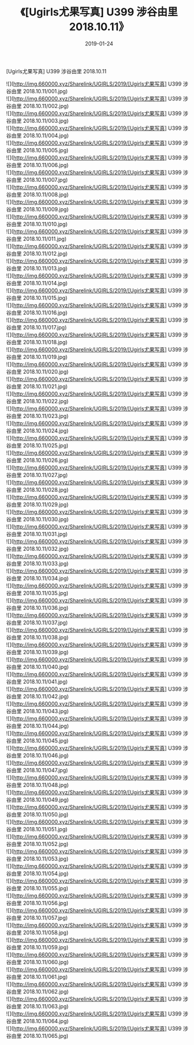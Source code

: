 ﻿---
layout: post
title:  《[Ugirls尤果写真] U399 涉谷由里 2018.10.11》
date:   2019-01-24
img: http://img.660000.xyz/Sharelink/UGIRLS/2019/[Ugirls尤果写真] U399 涉谷由里 2018.10.11/000.jpg
categories: [美女, 清纯, 唯美]
---

[Ugirls尤果写真] U399 涉谷由里 2018.10.11

 ![](http://img.660000.xyz/Sharelink/UGIRLS/2019/[Ugirls尤果写真] U399 涉谷由里 2018.10.11/001.jpg) <br>![](http://img.660000.xyz/Sharelink/UGIRLS/2019/[Ugirls尤果写真] U399 涉谷由里 2018.10.11/002.jpg) <br>![](http://img.660000.xyz/Sharelink/UGIRLS/2019/[Ugirls尤果写真] U399 涉谷由里 2018.10.11/003.jpg) <br>![](http://img.660000.xyz/Sharelink/UGIRLS/2019/[Ugirls尤果写真] U399 涉谷由里 2018.10.11/004.jpg) <br>![](http://img.660000.xyz/Sharelink/UGIRLS/2019/[Ugirls尤果写真] U399 涉谷由里 2018.10.11/005.jpg) <br>![](http://img.660000.xyz/Sharelink/UGIRLS/2019/[Ugirls尤果写真] U399 涉谷由里 2018.10.11/006.jpg) <br>![](http://img.660000.xyz/Sharelink/UGIRLS/2019/[Ugirls尤果写真] U399 涉谷由里 2018.10.11/007.jpg) <br>![](http://img.660000.xyz/Sharelink/UGIRLS/2019/[Ugirls尤果写真] U399 涉谷由里 2018.10.11/008.jpg) <br>![](http://img.660000.xyz/Sharelink/UGIRLS/2019/[Ugirls尤果写真] U399 涉谷由里 2018.10.11/009.jpg) <br>![](http://img.660000.xyz/Sharelink/UGIRLS/2019/[Ugirls尤果写真] U399 涉谷由里 2018.10.11/010.jpg) <br>![](http://img.660000.xyz/Sharelink/UGIRLS/2019/[Ugirls尤果写真] U399 涉谷由里 2018.10.11/011.jpg) <br>![](http://img.660000.xyz/Sharelink/UGIRLS/2019/[Ugirls尤果写真] U399 涉谷由里 2018.10.11/012.jpg) <br>![](http://img.660000.xyz/Sharelink/UGIRLS/2019/[Ugirls尤果写真] U399 涉谷由里 2018.10.11/013.jpg) <br>![](http://img.660000.xyz/Sharelink/UGIRLS/2019/[Ugirls尤果写真] U399 涉谷由里 2018.10.11/014.jpg) <br>![](http://img.660000.xyz/Sharelink/UGIRLS/2019/[Ugirls尤果写真] U399 涉谷由里 2018.10.11/015.jpg) <br>![](http://img.660000.xyz/Sharelink/UGIRLS/2019/[Ugirls尤果写真] U399 涉谷由里 2018.10.11/016.jpg) <br>![](http://img.660000.xyz/Sharelink/UGIRLS/2019/[Ugirls尤果写真] U399 涉谷由里 2018.10.11/017.jpg) <br>![](http://img.660000.xyz/Sharelink/UGIRLS/2019/[Ugirls尤果写真] U399 涉谷由里 2018.10.11/018.jpg) <br>![](http://img.660000.xyz/Sharelink/UGIRLS/2019/[Ugirls尤果写真] U399 涉谷由里 2018.10.11/019.jpg) <br>![](http://img.660000.xyz/Sharelink/UGIRLS/2019/[Ugirls尤果写真] U399 涉谷由里 2018.10.11/020.jpg) <br>![](http://img.660000.xyz/Sharelink/UGIRLS/2019/[Ugirls尤果写真] U399 涉谷由里 2018.10.11/021.jpg) <br>![](http://img.660000.xyz/Sharelink/UGIRLS/2019/[Ugirls尤果写真] U399 涉谷由里 2018.10.11/022.jpg) <br>![](http://img.660000.xyz/Sharelink/UGIRLS/2019/[Ugirls尤果写真] U399 涉谷由里 2018.10.11/023.jpg) <br>![](http://img.660000.xyz/Sharelink/UGIRLS/2019/[Ugirls尤果写真] U399 涉谷由里 2018.10.11/024.jpg) <br>![](http://img.660000.xyz/Sharelink/UGIRLS/2019/[Ugirls尤果写真] U399 涉谷由里 2018.10.11/025.jpg) <br>![](http://img.660000.xyz/Sharelink/UGIRLS/2019/[Ugirls尤果写真] U399 涉谷由里 2018.10.11/026.jpg) <br>![](http://img.660000.xyz/Sharelink/UGIRLS/2019/[Ugirls尤果写真] U399 涉谷由里 2018.10.11/027.jpg) <br>![](http://img.660000.xyz/Sharelink/UGIRLS/2019/[Ugirls尤果写真] U399 涉谷由里 2018.10.11/028.jpg) <br>![](http://img.660000.xyz/Sharelink/UGIRLS/2019/[Ugirls尤果写真] U399 涉谷由里 2018.10.11/029.jpg) <br>![](http://img.660000.xyz/Sharelink/UGIRLS/2019/[Ugirls尤果写真] U399 涉谷由里 2018.10.11/030.jpg) <br>![](http://img.660000.xyz/Sharelink/UGIRLS/2019/[Ugirls尤果写真] U399 涉谷由里 2018.10.11/031.jpg) <br>![](http://img.660000.xyz/Sharelink/UGIRLS/2019/[Ugirls尤果写真] U399 涉谷由里 2018.10.11/032.jpg) <br>![](http://img.660000.xyz/Sharelink/UGIRLS/2019/[Ugirls尤果写真] U399 涉谷由里 2018.10.11/033.jpg) <br>![](http://img.660000.xyz/Sharelink/UGIRLS/2019/[Ugirls尤果写真] U399 涉谷由里 2018.10.11/034.jpg) <br>![](http://img.660000.xyz/Sharelink/UGIRLS/2019/[Ugirls尤果写真] U399 涉谷由里 2018.10.11/035.jpg) <br>![](http://img.660000.xyz/Sharelink/UGIRLS/2019/[Ugirls尤果写真] U399 涉谷由里 2018.10.11/036.jpg) <br>![](http://img.660000.xyz/Sharelink/UGIRLS/2019/[Ugirls尤果写真] U399 涉谷由里 2018.10.11/037.jpg) <br>![](http://img.660000.xyz/Sharelink/UGIRLS/2019/[Ugirls尤果写真] U399 涉谷由里 2018.10.11/038.jpg) <br>![](http://img.660000.xyz/Sharelink/UGIRLS/2019/[Ugirls尤果写真] U399 涉谷由里 2018.10.11/039.jpg) <br>![](http://img.660000.xyz/Sharelink/UGIRLS/2019/[Ugirls尤果写真] U399 涉谷由里 2018.10.11/040.jpg) <br>![](http://img.660000.xyz/Sharelink/UGIRLS/2019/[Ugirls尤果写真] U399 涉谷由里 2018.10.11/041.jpg) <br>![](http://img.660000.xyz/Sharelink/UGIRLS/2019/[Ugirls尤果写真] U399 涉谷由里 2018.10.11/042.jpg) <br>![](http://img.660000.xyz/Sharelink/UGIRLS/2019/[Ugirls尤果写真] U399 涉谷由里 2018.10.11/043.jpg) <br>![](http://img.660000.xyz/Sharelink/UGIRLS/2019/[Ugirls尤果写真] U399 涉谷由里 2018.10.11/044.jpg) <br>![](http://img.660000.xyz/Sharelink/UGIRLS/2019/[Ugirls尤果写真] U399 涉谷由里 2018.10.11/045.jpg) <br>![](http://img.660000.xyz/Sharelink/UGIRLS/2019/[Ugirls尤果写真] U399 涉谷由里 2018.10.11/046.jpg) <br>![](http://img.660000.xyz/Sharelink/UGIRLS/2019/[Ugirls尤果写真] U399 涉谷由里 2018.10.11/047.jpg) <br>![](http://img.660000.xyz/Sharelink/UGIRLS/2019/[Ugirls尤果写真] U399 涉谷由里 2018.10.11/048.jpg) <br>![](http://img.660000.xyz/Sharelink/UGIRLS/2019/[Ugirls尤果写真] U399 涉谷由里 2018.10.11/049.jpg) <br>![](http://img.660000.xyz/Sharelink/UGIRLS/2019/[Ugirls尤果写真] U399 涉谷由里 2018.10.11/050.jpg) <br>![](http://img.660000.xyz/Sharelink/UGIRLS/2019/[Ugirls尤果写真] U399 涉谷由里 2018.10.11/051.jpg) <br>![](http://img.660000.xyz/Sharelink/UGIRLS/2019/[Ugirls尤果写真] U399 涉谷由里 2018.10.11/052.jpg) <br>![](http://img.660000.xyz/Sharelink/UGIRLS/2019/[Ugirls尤果写真] U399 涉谷由里 2018.10.11/053.jpg) <br>![](http://img.660000.xyz/Sharelink/UGIRLS/2019/[Ugirls尤果写真] U399 涉谷由里 2018.10.11/054.jpg) <br>![](http://img.660000.xyz/Sharelink/UGIRLS/2019/[Ugirls尤果写真] U399 涉谷由里 2018.10.11/055.jpg) <br>![](http://img.660000.xyz/Sharelink/UGIRLS/2019/[Ugirls尤果写真] U399 涉谷由里 2018.10.11/056.jpg) <br>![](http://img.660000.xyz/Sharelink/UGIRLS/2019/[Ugirls尤果写真] U399 涉谷由里 2018.10.11/057.jpg) <br>![](http://img.660000.xyz/Sharelink/UGIRLS/2019/[Ugirls尤果写真] U399 涉谷由里 2018.10.11/058.jpg) <br>![](http://img.660000.xyz/Sharelink/UGIRLS/2019/[Ugirls尤果写真] U399 涉谷由里 2018.10.11/059.jpg) <br>![](http://img.660000.xyz/Sharelink/UGIRLS/2019/[Ugirls尤果写真] U399 涉谷由里 2018.10.11/060.jpg) <br>![](http://img.660000.xyz/Sharelink/UGIRLS/2019/[Ugirls尤果写真] U399 涉谷由里 2018.10.11/061.jpg) <br>![](http://img.660000.xyz/Sharelink/UGIRLS/2019/[Ugirls尤果写真] U399 涉谷由里 2018.10.11/062.jpg) <br>![](http://img.660000.xyz/Sharelink/UGIRLS/2019/[Ugirls尤果写真] U399 涉谷由里 2018.10.11/063.jpg) <br>![](http://img.660000.xyz/Sharelink/UGIRLS/2019/[Ugirls尤果写真] U399 涉谷由里 2018.10.11/064.jpg) <br>![](http://img.660000.xyz/Sharelink/UGIRLS/2019/[Ugirls尤果写真] U399 涉谷由里 2018.10.11/065.jpg) <br>